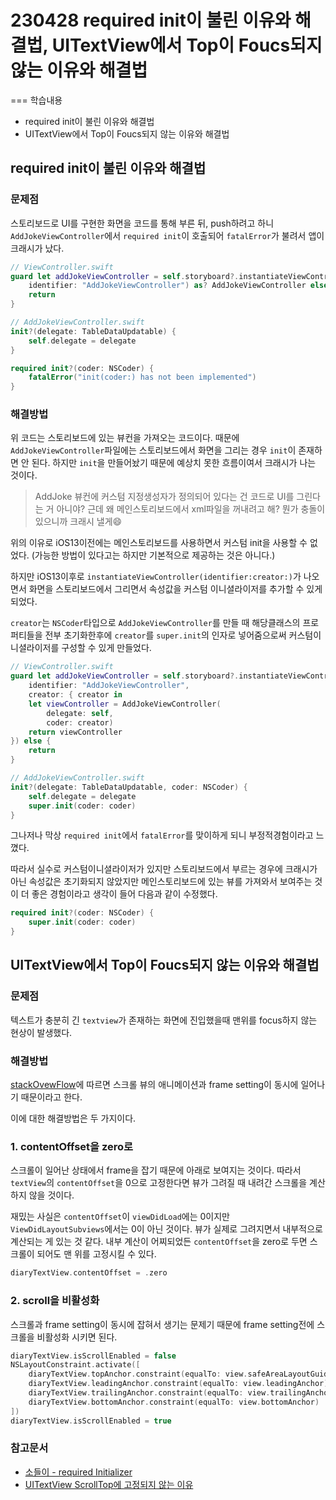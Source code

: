 # 230428 required init이 불린 이유와 해결법, UITextView에서 Top이 Foucs되지 않는 이유와 해결법
===
학습내용
- required init이 불린 이유와 해결법
- UITextView에서 Top이 Foucs되지 않는 이유와 해결법

## required init이 불린 이유와 해결법

### 문제점

스토리보드로 UI를 구현한 화면을 코드를 통해 부른 뒤, push하려고 하니 `AddJokeViewController`에서 `required init`이 호출되어 `fatalError`가 불려서 앱이 크래시가 났다.

```swift
// ViewController.swift
guard let addJokeViewController = self.storyboard?.instantiateViewController(
    identifier: "AddJokeViewController") as? AddJokeViewController else {
    return
}

// AddJokeViewController.swift
init?(delegate: TableDataUpdatable) {
    self.delegate = delegate
}

required init?(coder: NSCoder) {
    fatalError("init(coder:) has not been implemented")
}
```

### 해결방법
위 코드는 스토리보드에 있는 뷰컨을 가져오는 코드이다. 때문에 `AddJokeViewController`파일에는 스토리보드에서 화면을 그리는 경우 `init`이 존재하면 안 된다. 하지만 `init`을 만들어놨기 때문에 예상치 못한 흐름이여서 크래시가 나는 것이다.
> AddJoke 뷰컨에 커스텀 지정생성자가 정의되어 있다는 건 코드로 UI를 그린다는 거 아니야? 근데 왜 메인스토리보드에서 xml파일을 꺼내려고 해? 뭔가 충돌이 있으니까 크래시 낼게😄

위의 이유로 iOS13이전에는 메인스토리보드를 사용하면서 커스텀 init을 사용할 수 없었다. (가능한 방법이 있다고는 하지만 기본적으로 제공하는 것은 아니다.) 

하지만 iOS13이후로 `instantiateViewController(identifier:creator:)`가 나오면서 화면을 스토리보드에서 그리면서 속성값을 커스텀 이니셜라이저를 추가할 수 있게 되었다. 

`creator`는 `NSCoder`타입으로 `AddJokeViewController`를 만들 때 해당클래스의 프로퍼티들을 전부 초기화한후에 `creator`를 `super.init`의 인자로 넣어줌으로써 커스텀이니셜라이저를 구성할 수 있게 만들었다.

```swift
// ViewController.swift
guard let addJokeViewController = self.storyboard?.instantiateViewController(
    identifier: "AddJokeViewController",
    creator: { creator in
    let viewController = AddJokeViewController(
        delegate: self,
        coder: creator)
    return viewController
}) else {
    return
}

// AddJokeViewController.swift
init?(delegate: TableDataUpdatable, coder: NSCoder) {
    self.delegate = delegate
    super.init(coder: coder)
}
```

그나저나 막상 `required init`에서 `fatalError`를 맞이하게 되니 부정적경험이라고 느꼈다. 

따라서 실수로 커스텀이니셜라이저가 있지만 스토리보드에서 부르는 경우에 크래시가 아닌 속성값은 초기화되지 않았지만 메인스토리보드에 있는 뷰를 가져와서 보여주는 것이 더 좋은 경험이라고 생각이 들어 다음과 같이 수정했다.

```swift
required init?(coder: NSCoder) {
    super.init(coder: coder)
}
```

## UITextView에서 Top이 Foucs되지 않는 이유와 해결법
### 문제점
텍스트가 충분히 긴 `textview`가 존재하는 화면에 진입했을때 맨위를 focus하지 않는 현상이 발생했다.

### 해결방법
[stackOvewFlow](https://stackoverflow.com/questions/26942861/uitextview-content-offset-changes-after-setting-frame)에 따르면 스크롤 뷰의 애니메이션과 frame setting이 동시에 일어나기 때문이라고 한다. 

이에 대한 해결방법은 두 가지이다.

### 1. contentOffset을 zero로
스크롤이 일어난 상태에서 frame을 잡기 때문에 아래로 보여지는 것이다. 따라서 `textView`의 `contentOffset`을 0으로 고정한다면 뷰가 그려질 때 내려간 스크롤을 계산하지 않을 것이다.

재밌는 사실은 `contentOffset`이 `viewDidLoad`에는 0이지만 `ViewDidLayoutSubviews`에서는 0이 아닌 것이다. 뷰가 실제로 그려지면서 내부적으로 계산되는 게 있는 것 같다. 내부 계산이 어찌되었든 `contentOffset`을 zero로 두면 스크롤이 되어도 맨 위를 고정시킬 수 있다.
```swift
diaryTextView.contentOffset = .zero
```

### 2. scroll을 비활성화
스크롤과 frame setting이 동시에 잡혀서 생기는 문제기 때문에 frame setting전에 스크롤을 비활성화 시키면 된다.
```swift
diaryTextView.isScrollEnabled = false
NSLayoutConstraint.activate([
    diaryTextView.topAnchor.constraint(equalTo: view.safeAreaLayoutGuide.topAnchor),
    diaryTextView.leadingAnchor.constraint(equalTo: view.leadingAnchor),
    diaryTextView.trailingAnchor.constraint(equalTo: view.trailingAnchor),
    diaryTextView.bottomAnchor.constraint(equalTo: view.bottomAnchor)
])
diaryTextView.isScrollEnabled = true
```

### 참고문서
- [소들이 - required Initializer](https://babbab2.tistory.com/171)
- [UITextView ScrollTop에 고정되지 않는 이유](https://stackoverflow.com/questions/26942861/uitextview-content-offset-changes-after-setting-frame)
